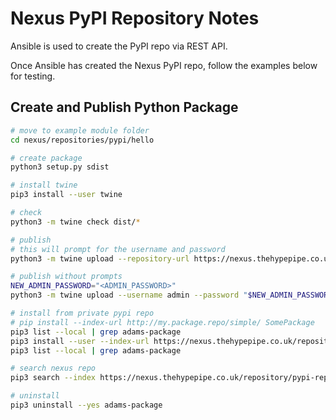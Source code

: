 # Nexus PyPI Repository Notes

Ansible is used to create the PyPI repo via REST API.

Once Ansible has created the Nexus PyPI repo, follow the examples below for testing.

## Create and Publish Python Package

```bash
# move to example module folder
cd nexus/repositories/pypi/hello

# create package
python3 setup.py sdist

# install twine
pip3 install --user twine

# check
python3 -m twine check dist/*

# publish
# this will prompt for the username and password
python3 -m twine upload --repository-url https://nexus.thehypepipe.co.uk/repository/pypi-repo/ dist/*

# publish without prompts
NEW_ADMIN_PASSWORD="<ADMIN_PASSWORD>"
python3 -m twine upload --username admin --password "$NEW_ADMIN_PASSWORD" --repository-url https://nexus.thehypepipe.co.uk/repository/pypi-repo/ dist/*

# install from private pypi repo
# pip install --index-url http://my.package.repo/simple/ SomePackage
pip3 list --local | grep adams-package
pip3 install --user --index-url https://nexus.thehypepipe.co.uk/repository/pypi-repo/simple adams-package
pip3 list --local | grep adams-package

# search nexus repo
pip3 search --index https://nexus.thehypepipe.co.uk/repository/pypi-repo/pypi adams-package

# uninstall
pip3 uninstall --yes adams-package
```
